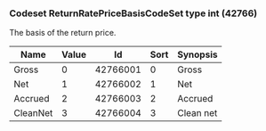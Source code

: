### Codeset ReturnRatePriceBasisCodeSet type int (42766)

The basis of the return price.

| Name     | Value | Id       | Sort | Synopsis  |
|----------|-------|----------|------|-----------|
| Gross    | 0     | 42766001 | 0    | Gross     |
| Net      | 1     | 42766002 | 1    | Net       |
| Accrued  | 2     | 42766003 | 2    | Accrued   |
| CleanNet | 3     | 42766004 | 3    | Clean net |

